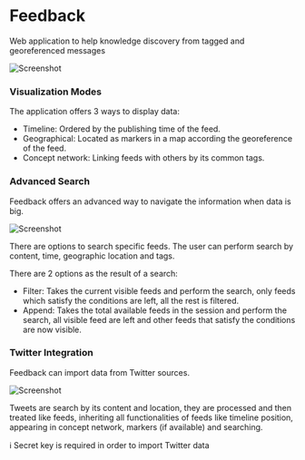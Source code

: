 # Feedback

Web application to help knowledge discovery from tagged and georeferenced messages

![Screenshot](http://users.dcc.uchile.cl/~spenafie/misc/feedback_sc1.png)

### Visualization Modes

The application offers 3 ways to display data:

- Timeline: Ordered by the publishing time of the feed.
- Geographical: Located as markers in a map according the georeference of the feed.
- Concept network: Linking feeds with others by its common tags.

### Advanced Search

Feedback offers an advanced way to navigate the information when data is big.

![Screenshot](http://users.dcc.uchile.cl/~spenafie/misc/feedback_sc2.png)

There are options to search specific feeds. The user can perform search by content, time, geographic location and tags.

There are 2 options as the result of a search:

  - Filter: Takes the current visible feeds and perform the search, only feeds which satisfy the conditions are left, all the rest is filtered.
  - Append: Takes the total available feeds in the session and perform the search, all visible feed are left and other feeds that satisfy the conditions are now visible.
  
### Twitter Integration

Feedback can import data from Twitter sources.

![Screenshot](http://users.dcc.uchile.cl/~spenafie/misc/feedback_sc3.png)

Tweets are search by its content and location, they are processed and then treated like feeds, inheriting all functionalities of feeds like timeline position, appearing in concept network, markers (if available) and searching.

:information_source: Secret key is required in order to import Twitter data